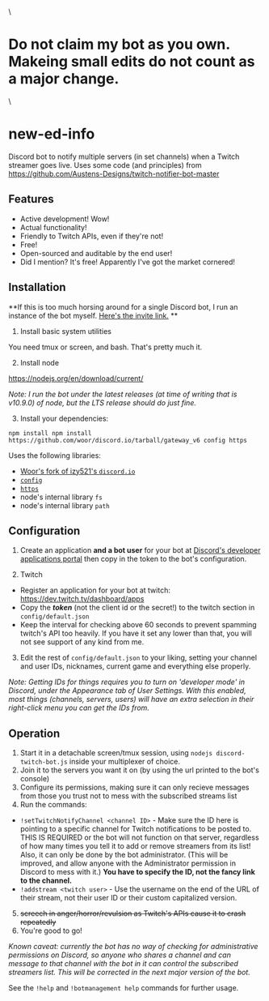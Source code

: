 \\ 
# Do not claim my bot as you own. Makeing small edits do not count as a major change.
\\


# new-ed-info

Discord bot to notify multiple servers (in set channels) when a Twitch streamer goes live. Uses some code (and principles) from https://github.com/Austens-Designs/twitch-notifier-bot-master

## Features

- Active development! Wow!
- Actual functionality!
- Friendly to Twitch APIs, even if they're not!
- Free!
- Open-sourced and auditable by the end user!
- Did I mention? It's free! Apparently I've got the market cornered!

## Installation

**If this is too much horsing around for a single Discord bot, I run an instance of the bot myself. [Here's the invite link.](<https://discordapp.com/api/oauth2/authorize?client_id=611621822806622248&permissions=0&scope=bot>) **

1. Install basic system utilities

You need tmux or screen, and bash. That's pretty much it.

2. Install node

https://nodejs.org/en/download/current/

*Note: I run the bot under the latest releases (at time of writing that is v10.9.0) of node, but the LTS release should do just fine.*

3. Install your dependencies:

```npm install npm install https://github.com/woor/discord.io/tarball/gateway_v6 config https```

Uses the following libraries:
- [Woor's fork of izy521's `discord.io`](<https://github.com/Woor/discord.io/tree/gateway_v6>)
- [`config`](<https://www.npmjs.com/package/config>)
- [`https`](<https://www.npmjs.com/package/https>)
- node's internal library `fs`
- node's internal library `path`

## Configuration

1. Create an application **and a bot user** for your bot at [Discord's developer applications portal](<https://discordapp.com/developers/applications/me>) then copy in the token to the bot's configuration.

2. Twitch
- Register an application for your bot at twitch: https://dev.twitch.tv/dashboard/apps
- Copy the ***token*** (not the client id or the secret!) to the twitch section in `config/default.json`
- Keep the interval for checking above 60 seconds to prevent spamming twitch's API too heavily. If you have it set any lower than that, you will not see support of any kind from me.



3. Edit the rest of `config/default.json` to your liking, setting your channel and user IDs, nicknames, current game and everything else properly.

*Note: Getting IDs for things requires you to turn on 'developer mode' in Discord, under the Appearance tab of User Settings. With this enabled, most things (channels, servers, users) will have an extra selection in their right-click menu you can get the IDs from.*

## Operation
1. Start it in a detachable screen/tmux session, using `nodejs discord-twitch-bot.js` inside your multiplexer of choice.
2. Join it to the servers you want it on (by using the url printed to the bot's console)
3. Configure its permissions, making sure it can only recieve messages from those you trust not to mess with the subscribed streams list
4. Run the commands:
- ```!setTwitchNotifyChannel <channel ID>``` - Make sure the ID here is pointing to a specific channel for Twitch notifications to be posted to. THIS IS REQUIRED or the bot will not function on that server, regardless of how many times you tell it to add or remove streamers from its list! Also, it can only be done by the bot administrator. (This will be improved, and allow anyone with the Administrator permission in Discord to mess with it.) **You have to specify the ID, not the fancy link to the channel.**
- ```!addstream <twitch user>``` - Use the username on the end of the URL of their stream, not their user ID or their custom capitalized version.
5. ~~screech in anger/horror/revulsion as Twitch's APIs cause it to crash repeatedly~~
6. You're good to go!

*Known caveat: currently the bot has no way of checking for administrative permissions on Discord, so anyone who shares a channel and can message to that channel with the bot in it can control the subscribed streamers list. This will be corrected in the next major version of the bot.* 

See the `!help` and `!botmanagement help` commands for further usage.


